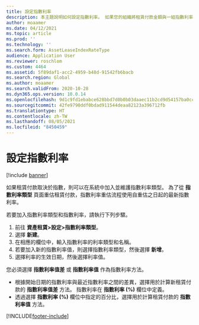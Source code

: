 ```yaml
---
title: 設定指數利率
description: 本主題說明如何設定指數利率。 如果您的組織將租賃付款金額與一組指數利率相關聯，則需要使用指數利率。
author: moaamer
ms.date: 04/12/2021
ms.topic: article
ms.prod: ''
ms.technology: ''
ms.search.form: AssetLeaseIndexRateType
audience: Application User
ms.reviewer: roschlom
ms.custom: 4464
ms.assetid: 5f89daf1-acc2-4959-b48d-91542fb6bacb
ms.search.region: Global
ms.author: moaamer
ms.search.validFrom: 2020-10-28
ms.dyn365.ops.version: 10.0.14
ms.openlocfilehash: 9d1c9fd1ebabce628bbd7d0b0b03daaec11b2cd9d54157ba0ccbf0a7c89bdd07
ms.sourcegitcommit: 42fe9790ddf0bdad911544deaa82123a396712fb
ms.translationtype: HT
ms.contentlocale: zh-TW
ms.lasthandoff: 08/05/2021
ms.locfileid: "8450459"
---
```

# <a name="set-up-index-rates"></a>設定指數利率

[!include [banner](../includes/banner.md)]

如果租賃付款取決於指數，則可以在系統中加入並維護指數利率類型。 為了從 **指數利率類型** 頁面重估租賃付款，指數利率重估流程使用自重估之日起的最新指數利率。

若要加入指數利率類型和指數利率，請執行下列步驟。

1. 前往 **資產租賃\>設定\>指數利率類型**。
2. 選擇 **新建**。
3. 在相應的欄位中，輸入指數利率的利率類型和名稱。
4. 若要加入新的指數利率值，則選擇指數利率類型，然後選擇 **新增**。
5. 選擇利率的生效日期，然後選擇利率值。

您必須選擇 **指數利率值差** 或 **指數利率值** 作為指數利率方法。

- 根據開始日期的指數利率與最近指數利率之間的差異，選擇用於計算新租賃付款的 **指數利率值差** 方法。 指數利率在 **指數利率 (%)** 欄位中定義。
- 透過選擇 **指數利率 (%)** 欄位中指定的百分比，選擇用於計算租賃付款的 **指數利率值** 方法。


[!INCLUDE[footer-include](../../includes/footer-banner.md)]
